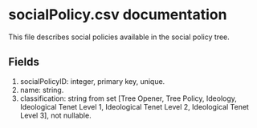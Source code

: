 # socialPolicy.csv documentation

This file describes social policies available in the social policy tree.

## Fields
1. socialPolicyID: integer, primary key, unique.
1. name: string.
1. classification: string from set [Tree Opener, Tree Policy, Ideology, Ideological Tenet Level 1, Ideological Tenet Level 2, Ideological Tenet Level 3], not nullable.
